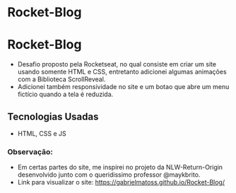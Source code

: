 # Rocket-Blog
# Rocket-Blog
* Desafio proposto pela Rocketseat, no qual consiste em criar um site usando somente HTML e CSS, entretanto adicionei algumas animações com a Biblioteca ScrollReveal.
* Adicionei também responsividade no site e um botao que abre um menu fictício quando a tela é reduzida.

## Tecnologias Usadas
* HTML, CSS e JS

### Observação: 
* Em certas partes do site, me inspirei no projeto da NLW-Return-Origin desenvolvido junto com o queridissimo professor @maykbrito. 
* Link para visualizar o site: https://gabrielmatoss.github.io/Rocket-Blog/
